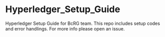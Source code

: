 # Hyperledger_Setup_Guide
Hyperledger Setup Guide for BcRG team. This repo includes setup codes and error handlings. For more info please open an issue.
